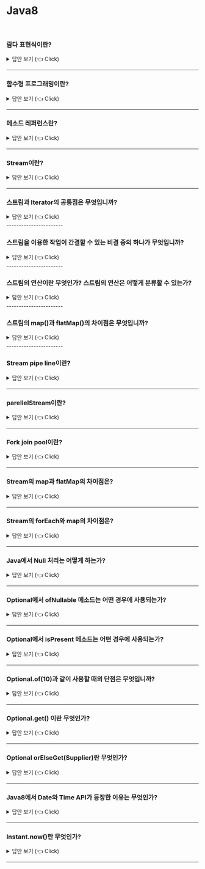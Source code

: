 # Java8
<br>



### 람다 표현식이란?

<details>
   <summary> 답안 보기 (👈 Click)</summary>
<br />
+ 람다 표현식은 메서드를 하나의 식으로 표현한 것을 의미합니다. <br> 
  람다 표현식은 함수형 프로그래밍의 특징을 갖고 있습니다. <br>  
  람다 표현식의 장점은 불필요한 코드를 줄여주고, 가독성을 높여준다는 점입니다. <br> 
 
[참고: 이펙티브 자바]    
+ 자바 8에 와서 추상 메서드 하나짜리 인터페이스는 특별한 의미를 인정받아 특별한 대우를 받게 되었습니다. <br> 
  지금은 함수형 인터페이스라 부르는 이 인터페이스들의 인스턴스를 람다식을 사용해 만들 수 있게 된 것입니다. <br> 
  
  람다는 함수나 익명 클래스와 개념은 비슷하지만 코드는 훨씬 간결합니다. <br> 
   
</details>


-----------------------

### 함수형 프로그래밍이란?

<details>
   <summary> 답안 보기 (👈 Click)</summary>
<br />
+ 
</details>

-----------------------

### 메소드 레퍼런스란?

<details>
   <summary> 답안 보기 (👈 Click)</summary>
<br />
[참고: 이펙티브 자바] 
   
+ 람다가 익명 클래스보다 나은 점 중에서 가장 큰 특징은 간결함입니다. <br> 
  그런데 자바에는 함수 객체를 심지어 람다보다도 더 간결하게 만드는 방법이 있으니 <br>
  바로 메서드 참조(method reference)입니다. <br> 
  
  다음 코드는 임의의 키와 Integer의 값의 매핑을 관리하는 프로그램의 일부입니다. <br> 
  이 때, 값이 키의 인스턴스 개수로 해석된다면, <br>
  이 프로그램은 멀티셋(multiset)을 구현한게 됩니다. <br> 
  이 코드는 키가 맵 안에 없다면 키와 숫자 1을 매핑하고, 이미 있다면 기존 매핑 값을 증가시킵니다. <br> 
   
  map.merge(key, 1, (count, incr) -> count + incr); 
   
  이 코드는 자바 8 때 Map에 추가된 merge 메서드를 사용했습니다. <br> 
  merge 메서드는 키, 값, 함수를 인수로 받으며, 주어진 키가 맵 안에 아직 없다면, <br>
  주어진 [키, 값] 쌍을 그대로 저장합니다. <br>
  반대로 키가 이미 있다면, 함수를 현재 값과 주어진 값에 적용한 다음, 그 결과로 현재 값을 덮어씁니다. <br>
  즉, 맵에 [키, 함수의 결과] 쌍을 저장합니다. <br> 
  이 코드는 merge 메서드의 전형적인 쓰임을 잘 보여주고 있습니다. <br> 
   
  깔끔해 보이는 코드지만 아직도 거추장스러운 부분이 남아 있습니다. <br>
  매개변수인 count와 incr은 크게 하는 일 없이 공간을 꽤 차지합니다. <br> 
  사실 이 람다는 두 인수의 합을 단순히 반환할 뿐입니다. <br> 
   
  자바 8이 되면서 Integer 클래스는 이 람다와 기능이 같은 정적 메서드 sum을 제공하기 시작했습니다. <br> 
  따라서 람다 대신 이 메서드의 참조를 전달하면 똑같은 결과를 더 보기 좋게 얻을 수 있습니다. <br> 
   
  map.merge(key, 1, Integer::sum);  
  
   
</details>

-----------------------
### Stream이란?

<details>
   <summary> 답안 보기 (👈 Click)</summary>
<br />
[참고: 이펙티브 자바] 
   
+ 스트림 API는 다량의 데이터 처리 작업(순차적이든 병렬적이든)을 돕고자 자바 8에 추가되었습니다. <br> 
  이 API가 제공하는 추상 개념 중 핵심은 두 가지입니다. <br> 
  
  그 첫번째인 스트림(stream)은 데이터 원소의 유한 혹은 무한 시퀀스(sequence)를 뜻합니다. <br> 
  두번째인 스트림 파이프라인(stream pipeline)은 이 원소들로 수행하는 연산 단계를 표현하는 개념입니다. <br> 
   
  스트림의 원소들은 어디로부터든 올 수 있다. <br> 
  대표적으로는 컬렉션, 배열, 파일, 정규표현식 패턴 매처(matcher), 난수 생성기, 혹은 다른 스트림이 있다. <br> 
  스트림 안의 데이터 원소들은 객체 참조나 기본 타입 값이다. <br>
  기본 타입 값으로는 int, long, double 이렇게 세 가지를 지원합니다. 
   
   
[참고: 자바의 정석] 
   
+ 스트림은 데이터 소스를 추상화하고, 데이터를 다루는데 자주 사용되는 메서드들을 정의해 놓았습니다. <br> 
  데이터 소스를 추상화하였다는 것은, 데이터 소스가 무엇이던 간에 같은 방식으로 다룰 수 있게 되었다는 것과 <br> 
  코드의 재사용성이 높아진다는 것을 의미합니다. <br> 
   
  스트림을 이용하면, 배열이나 컬렉션뿐만 아니라 파일에 저장된 데이터도 모두 같은 방식으로 다룰 수 있습니다. <br> 
  스트림은 데이터 소스로부터 데이터를 읽기만할 뿐, 데이터 소스를 변경하지 않습니다. <br> 
  정렬된 결과를 컬렉션이나 배열에 담아서 반환할 수도 있습니다. <br> 
</details>


-----------------------

### 스트림과 Iterator의 공통점은 무엇입니까?

<details>
   <summary> 답안 보기 (👈 Click)</summary>
<br />
[참고: 자바의 정석] 
   
+ 스트림은 Iterator처럼 일회용입니다. Iterator로 컬렉션의 요소를 모두 읽고나면 사용할 수 없는 것처럼, <br> 
  스트림도 한 번 사용하면 닫혀서 다시 사용할 수 없습니다. <br> 
  필요하다면 스트림을 다시 생성해야 합니다. 

</details>    
-----------------------

### 스트림을 이용한 작업이 간결할 수 있는 비결 중의 하나가 무엇입니까?

<details>
   <summary> 답안 보기 (👈 Click)</summary>
<br />
[참고: 자바의 정석] 
   
+ 스트림을 이용한 작업이 간결할 수 있는 비결 중의 하나가 바로 '내부 반복'입니다. <br>
  내부 반복이라는 것은 반복문을 메서드의 내부에 숨길 수 있다는 것을 의미합니다. <br>
  forEach()는 스트림에 정의된 메서드 중의 하나로 매개변수에 대입된 람다식을 <br> 
  데이터 소스의 모든 요소에 적용합니다. <br>
   
  forEach()는 메서드 안으로 for문을 넣은 것입니다. <br>
  수행할 작업은 매개변수로 받습니다. 

</details>   
-----------------------
   
   
### 스트림의 연산이란 무엇인가? 스트림의 연산은 어떻게 분류할 수 있는가?

<details>
   <summary> 답안 보기 (👈 Click)</summary>
<br />
[참고: 자바의 정석] 
   
+ 스트림이 제공하는 다양한 연산을 이용해서 복잡한 작업들을 간단히 처리할 수 있습니다. <br> 
  마치 데이터베이스에 SELECT문으로 질의하는 것과 같은 느낌입니다. <br> 
  
  스트림이 제공하는 연산은 중간 연산과 최종 연산으로 분류할 수 있는데, <br> 
  중간 연산은 연산 결과를 스트림으로 반환하기 때문에 중간 연산을 연속해서 연결할 수 있습니다. <br> 
  반면에 최종 연산을 스트림의 요소를 소모하면서 연산을 수행하므로, <br>
  단 한번만 연산이 가능합니다. <br>
   
  모든 중간 연산의 결과는 스트림이지만, 연산 전의 스트림과 같은 것은 아닙니다. 
  중간 연산은 map()과 flatMap(), 최종 연산은 reduce()와 collect()가 핵심입니다. 

</details>
-----------------------

   
### 스트림의 map()과 flatMap()의 차이점은 무엇입니까?

<details>
   <summary> 답안 보기 (👈 Click)</summary>
<br />
[참고: https://www.geeksforgeeks.org/difference-between-map-and-flatmap-in-java-stream/] 
   
+ map()
  (1) 하나의 input에 대해 하나의 value를 반환합니다.
  (2) 1:1 매핑이 발생합니다. 
  (3) 오직 매핑만을 수행합니다. 
  (4) 값의 스트림을 만듭니다. 
  (5) 오직 변환의 목적을 위해서 사용됩니다. 
   
  flatMap()
  (1) 임의의 개수의 값을 output으로 반환합니다. 
  (2) 1:N 매핑이 발생합니다.
  (3) 매핑뿐만 아니라 flattening도 수행합니다.
  (4) 스트림의 스트림을 만듭니다. 
  (5) 변환과 매핑 둘 다의 목적을 갖습니다. 
   
</details>
-----------------------

### Stream pipe line이란?

<details>
   <summary> 답안 보기 (👈 Click)</summary>
<br />
   
+ 스트림 파이프라인은 소스 스트림에서 시작해 종단 연산(terminal operation)으로 끝나며, <br>
  그 사이에 하나 이상의 중간 연산(intermediate operation)이 있을 수 있다. <br> 
  각 중간 연산은 스트림을 어떠한 방식으로 변환(transform) 한다. <br> 
   
  예컨대 각 원소에 함수를 적용하거나 특정 조건을 마족 못하는 원소를 걸러낼 수 있다. <br>
  중간 연산들은 모두 한 스트림을 다른 스트림으로 변환하는데, <br> 
  변환된 스트림의 원소 타입은 변환 전 스트림의 원소 타입과 같을 수도 있고, 다를 수도 있다. <br> 
   
  종단 연산은 마지막 중간 연산이 내놓은 스트림에, 최후의 연산을 가한다. <br>
  원소를 정렬해 컬렉션에 담거나, 특정 원소 하나를 선택하거나, 모든 원소를 출력하는 식이다. 
</details>

-----------------------

### parellelStream이란?

<details>
   <summary> 답안 보기 (👈 Click)</summary>
<br />
   
+ 병렬적으로 처리를 해주는 Stream을 의미합니다. <br>
  단, parellelStream을 쓴다고 항상 빨라지는 것이 아님을 주의해야 합니다.  <br>
  스레드를 생성하고, context switching하는 비용을 고려해야 하기 때문입니다.  <br>
  데이터가 방대한 경우는 병렬 처리가 유리할 수 있습니다.  <br>
  각 케이스에 대해 성능 측정을 해야 합니다.  <br>
</details>


-----------------------

### Fork join pool이란?

<details>
   <summary> 답안 보기 (👈 Click)</summary>
<br />
   
+ 
</details>


-----------------------
### Stream의 map과 flatMap의 차이점은?

<details>
   <summary> 답안 보기 (👈 Click)</summary>
<br />
   
+
</details>


-----------------------
### Stream의 forEach와 map의 차이점은?

<details>
   <summary> 답안 보기 (👈 Click)</summary>
<br />
   
+
</details>


-----------------------

### Java에서 Null 처리는 어떻게 하는가?

<details>
   <summary> 답안 보기 (👈 Click)</summary>
<br />
   
+ 자바에서 Null처리는 == 혹은 Optional을 활용해서 할 수 있습니다. 
  단, ==으로 하는 방법의 단점은 프로그래머가 실수로 빼먹을 수 있다는 점입니다. 
</details>


-----------------------

### Optional에서 ofNullable 메소드는 어떤 경우에 사용되는가?

<details>
   <summary> 답안 보기 (👈 Click)</summary>
<br />
   
+ ofNullable메소드는 전달되는 값이 null일 수 있는 경우에 사용합니다. 
</details>


-----------------------

### Optional에서 isPresent 메소드는 어떤 경우에 사용되는가?

<details>
   <summary> 답안 보기 (👈 Click)</summary>
<br />
   
+ isPresent 메소드는 값이 존재하는지 확인하고 싶은 경우에 사용합니다. 
</details>


-----------------------

### Optional.of(10)과 같이 사용할 때의 단점은 무엇입니까?

<details>
   <summary> 답안 보기 (👈 Click)</summary>
<br />
   
+ boxing, unboxing이 자주 일어나서 성능상 좋지 않다는 점이 단점입니다. 
</details>


-----------------------

### Optional.get() 이란 무엇인가?

<details>
   <summary> 답안 보기 (👈 Click)</summary>
<br />
   
+ Optional에 있는 값을 가져오기 위해서 사용됩니다.  
</details>


-----------------------

### Optional orElseGet(Supplier)란 무엇인가?

<details>
   <summary> 답안 보기 (👈 Click)</summary>
<br />
   
+ Optional에 값이 있으면 가져오고, 없으면 ~~을 하라는 의미이다.  
</details>


-----------------------

### Java8에서 Date와 Time API가 등장한 이유는 무엇인가?

<details>
   <summary> 답안 보기 (👈 Click)</summary>
<br />
   
+ (1) 기존의 java.util.date 객체는 mutable하기 때문에 Thread-safe하지 않다
  (2) 버그가 발생할 여지가 많았다.(타입 안정성이 없다)  
  (3) epoch 시간을 제공한다.  
</details>


-----------------------

### Instant.now()란 무엇인가?

<details>
   <summary> 답안 보기 (👈 Click)</summary>
<br />
   
+ 현재의 기계 시간을 리턴해준다. 
</details> 


-----------------------
